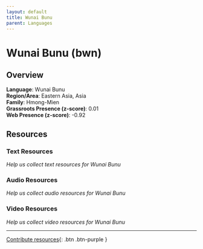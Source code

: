 ```yaml
---
layout: default
title: Wunai Bunu
parent: Languages
---
```


# Wunai Bunu (bwn)

## Overview

**Language**: Wunai Bunu  
**Region/Area**: Eastern Asia, Asia  
**Family**: Hmong-Mien  
**Grassroots Presence (z-score)**: 0.01  
**Web Presence (z-score)**: -0.92  

## Resources

### Text Resources
*Help us collect text resources for Wunai Bunu*

### Audio Resources
*Help us collect audio resources for Wunai Bunu*

### Video Resources
*Help us collect video resources for Wunai Bunu*

---

[Contribute resources](https://forms.office.com/e/1SfLJx3u1r){: .btn .btn-purple }
